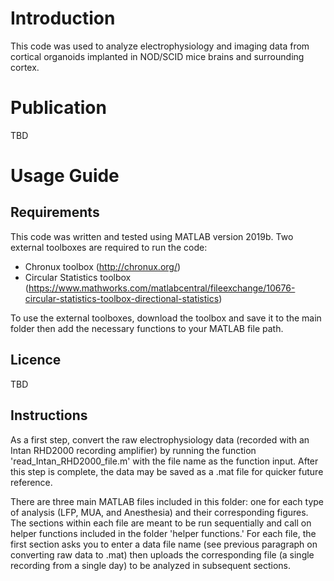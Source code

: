 # Introduction
This code was used to analyze electrophysiology and imaging data from cortical organoids implanted in NOD/SCID mice brains and surrounding cortex.

# Publication
TBD

# Usage Guide

## Requirements
This code was written and tested using MATLAB version 2019b. Two external toolboxes are required to run the code:
- Chronux toolbox (http://chronux.org/)
- Circular Statistics toolbox (https://www.mathworks.com/matlabcentral/fileexchange/10676-circular-statistics-toolbox-directional-statistics)

To use the external toolboxes, download the toolbox and save it to the main folder then add the necessary functions to your MATLAB file path.

## Licence
TBD

## Instructions
As a first step, convert the raw electrophysiology data (recorded with an Intan RHD2000 recording amplifier) by running the function 'read_Intan_RHD2000_file.m' with the file name as the function input. After this step is complete, the data may be saved as a .mat file for quicker future reference.

There are three main MATLAB files included in this folder: one for each type of analysis (LFP, MUA, and Anesthesia) and their corresponding figures. The sections within each file are meant to be run sequentially and call on helper functions included in the folder 'helper functions.' For each file, the first section asks you to enter a data file name (see previous paragraph on converting raw data to .mat) then uploads the corresponding file (a single recording from a single day) to be analyzed in subsequent sections.
